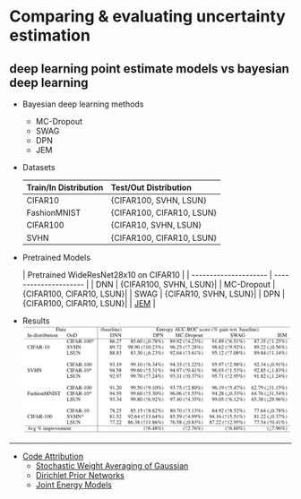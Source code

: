  # Comparing & evaluating uncertainty estimation
 ## deep learning point estimate models vs bayesian deep learning

 - Bayesian deep learning methods
   - MC-Dropout
   - SWAG
   - DPN
   - JEM

- Datasets

  | Train/In Distribution | Test/Out Distribution |
  | --------------------- | --------------------- |
  | CIFAR10               | {CIFAR100, SVHN, LSUN}|
  | FashionMNIST          | {CIFAR100, CIFAR10, LSUN}|
  | CIFAR100              | {CIFAR10, SVHN, LSUN}|
  | SVHN                  | {CIFAR100, CIFAR10, LSUN}|

- Pretrained Models

  | Pretrained WideResNet28x10 on CIFAR10         |
  | --------------------- | --------------------- |
  | DNN                   | {CIFAR100, SVHN, LSUN}|
  | MC-Dropout            | {CIFAR100, CIFAR10, LSUN}|
  | SWAG                  | {CIFAR10, SVHN, LSUN}|
  | DPN                   | {CIFAR100, CIFAR10, LSUN}|
  | [JEM](https://www.google.com) |

- Results
![](./imgs/results_table.png)
---
- <u>Code Attribution</u>
  - [Stochastic Weight Averaging of Gaussian](https://github.com/wjmaddox/swa_gaussian)
  - [Dirichlet Prior Networks](https://github.com/KaosEngineer/PriorNetworks)
  - [Joint Energy Models](https://github.com/wgrathwohl/JEM)
